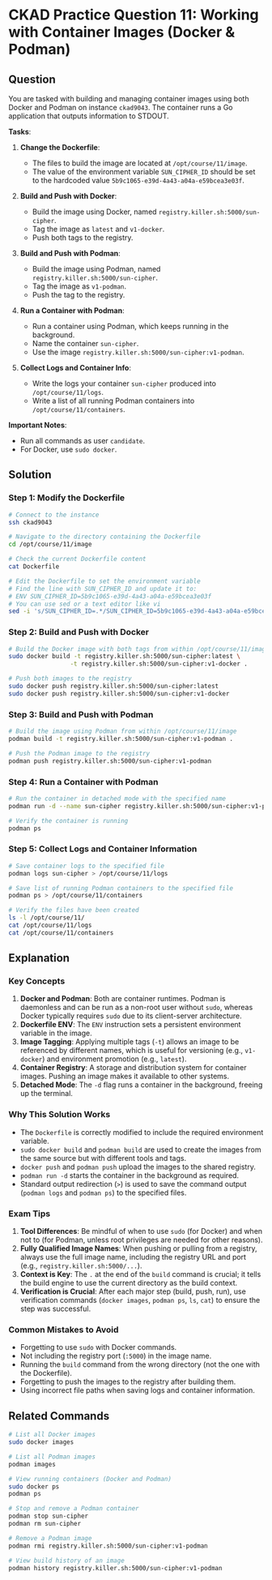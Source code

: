 # CKAD Practice Question 11: Working with Container Images (Docker & Podman)

## Question
You are tasked with building and managing container images using both Docker and Podman on instance `ckad9043`. The container runs a Go application that outputs information to STDOUT.

**Tasks**:
1.  **Change the Dockerfile**:
    -   The files to build the image are located at `/opt/course/11/image`.
    -   The value of the environment variable `SUN_CIPHER_ID` should be set to the hardcoded value `5b9c1065-e39d-4a43-a04a-e59bcea3e03f`.

2.  **Build and Push with Docker**:
    -   Build the image using Docker, named `registry.killer.sh:5000/sun-cipher`.
    -   Tag the image as `latest` and `v1-docker`.
    -   Push both tags to the registry.

3.  **Build and Push with Podman**:
    -   Build the image using Podman, named `registry.killer.sh:5000/sun-cipher`.
    -   Tag the image as `v1-podman`.
    -   Push the tag to the registry.

4.  **Run a Container with Podman**:
    -   Run a container using Podman, which keeps running in the background.
    -   Name the container `sun-cipher`.
    -   Use the image `registry.killer.sh:5000/sun-cipher:v1-podman`.

5.  **Collect Logs and Container Info**:
    -   Write the logs your container `sun-cipher` produced into `/opt/course/11/logs`.
    -   Write a list of all running Podman containers into `/opt/course/11/containers`.

**Important Notes**:
-   Run all commands as user `candidate`.
-   For Docker, use `sudo docker`.

## Solution

### Step 1: Modify the Dockerfile
```bash
# Connect to the instance
ssh ckad9043

# Navigate to the directory containing the Dockerfile
cd /opt/course/11/image

# Check the current Dockerfile content
cat Dockerfile

# Edit the Dockerfile to set the environment variable
# Find the line with SUN_CIPHER_ID and update it to:
# ENV SUN_CIPHER_ID=5b9c1065-e39d-4a43-a04a-e59bcea3e03f
# You can use sed or a text editor like vi
sed -i 's/SUN_CIPHER_ID=.*/SUN_CIPHER_ID=5b9c1065-e39d-4a43-a04a-e59bcea3e03f/' Dockerfile
```

### Step 2: Build and Push with Docker
```bash
# Build the Docker image with both tags from within /opt/course/11/image
sudo docker build -t registry.killer.sh:5000/sun-cipher:latest \
                 -t registry.killer.sh:5000/sun-cipher:v1-docker .

# Push both images to the registry
sudo docker push registry.killer.sh:5000/sun-cipher:latest
sudo docker push registry.killer.sh:5000/sun-cipher:v1-docker
```

### Step 3: Build and Push with Podman
```bash
# Build the image using Podman from within /opt/course/11/image
podman build -t registry.killer.sh:5000/sun-cipher:v1-podman .

# Push the Podman image to the registry
podman push registry.killer.sh:5000/sun-cipher:v1-podman
```

### Step 4: Run a Container with Podman
```bash
# Run the container in detached mode with the specified name
podman run -d --name sun-cipher registry.killer.sh:5000/sun-cipher:v1-podman

# Verify the container is running
podman ps
```

### Step 5: Collect Logs and Container Information
```bash
# Save container logs to the specified file
podman logs sun-cipher > /opt/course/11/logs

# Save list of running Podman containers to the specified file
podman ps > /opt/course/11/containers

# Verify the files have been created
ls -l /opt/course/11/
cat /opt/course/11/logs
cat /opt/course/11/containers
```

## Explanation

### Key Concepts
1.  **Docker and Podman**: Both are container runtimes. Podman is daemonless and can be run as a non-root user without `sudo`, whereas Docker typically requires `sudo` due to its client-server architecture.
2.  **Dockerfile ENV**: The `ENV` instruction sets a persistent environment variable in the image.
3.  **Image Tagging**: Applying multiple tags (`-t`) allows an image to be referenced by different names, which is useful for versioning (e.g., `v1-docker`) and environment promotion (e.g., `latest`).
4.  **Container Registry**: A storage and distribution system for container images. Pushing an image makes it available to other systems.
5.  **Detached Mode**: The `-d` flag runs a container in the background, freeing up the terminal.

### Why This Solution Works
-   The `Dockerfile` is correctly modified to include the required environment variable.
-   `sudo docker build` and `podman build` are used to create the images from the same source but with different tools and tags.
-   `docker push` and `podman push` upload the images to the shared registry.
-   `podman run -d` starts the container in the background as required.
-   Standard output redirection (`>`) is used to save the command output (`podman logs` and `podman ps`) to the specified files.

### Exam Tips
1.  **Tool Differences**: Be mindful of when to use `sudo` (for Docker) and when not to (for Podman, unless root privileges are needed for other reasons).
2.  **Fully Qualified Image Names**: When pushing or pulling from a registry, always use the full image name, including the registry URL and port (e.g., `registry.killer.sh:5000/...`).
3.  **Context is Key**: The `.` at the end of the `build` command is crucial; it tells the build engine to use the current directory as the build context.
4.  **Verification is Crucial**: After each major step (build, push, run), use verification commands (`docker images`, `podman ps`, `ls`, `cat`) to ensure the step was successful.

### Common Mistakes to Avoid
-   Forgetting to use `sudo` with Docker commands.
-   Not including the registry port (`:5000`) in the image name.
-   Running the `build` command from the wrong directory (not the one with the Dockerfile).
-   Forgetting to push the images to the registry after building them.
-   Using incorrect file paths when saving logs and container information.

## Related Commands
```bash
# List all Docker images
sudo docker images

# List all Podman images
podman images

# View running containers (Docker and Podman)
sudo docker ps
podman ps

# Stop and remove a Podman container
podman stop sun-cipher
podman rm sun-cipher

# Remove a Podman image
podman rmi registry.killer.sh:5000/sun-cipher:v1-podman

# View build history of an image
podman history registry.killer.sh:5000/sun-cipher:v1-podman
```
